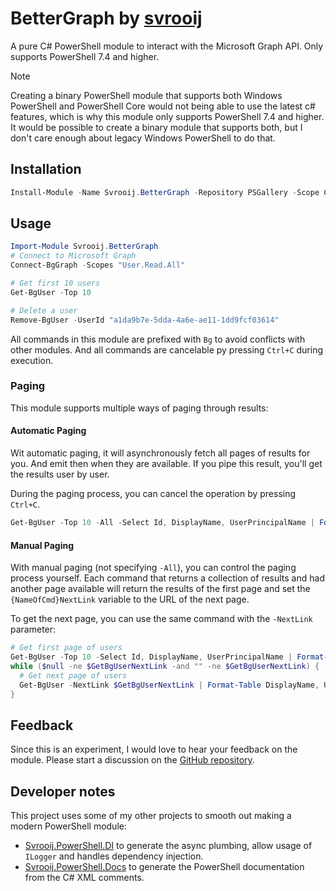 # BetterGraph by [svrooij](https://github.com/svrooij)

A pure C# PowerShell module to interact with the Microsoft Graph API.
Only supports PowerShell 7.4 and higher.

> [!NOTE]
> Creating a binary PowerShell module that supports both Windows PowerShell and PowerShell Core would not being able to use the latest c# features, which is why this module only supports PowerShell 7.4 and higher.
> It would be possible to create a binary module that supports both, but I don't care enough about legacy Windows PowerShell to do that.

## Installation

```powershell
Install-Module -Name Svrooij.BetterGraph -Repository PSGallery -Scope CurrentUser
```

## Usage

```powershell
Import-Module Svrooij.BetterGraph
# Connect to Microsoft Graph
Connect-BgGraph -Scopes "User.Read.All"

# Get first 10 users
Get-BgUser -Top 10

# Delete a user
Remove-BgUser -UserId "a1da9b7e-5dda-4a6e-ae11-1dd9fcf03614"
```

All commands in this module are prefixed with `Bg` to avoid conflicts with other modules. And all commands are cancelable py pressing `Ctrl+C` during execution.

### Paging

This module supports multiple ways of paging through results:

#### Automatic Paging

Wit automatic paging, it will asynchronously fetch all pages of results for you. And emit then when they are available.
If you pipe this result, you'll get the results user by user.

During the paging process, you can cancel the operation by pressing `Ctrl+C`.

```powershell
Get-BgUser -Top 10 -All -Select Id, DisplayName, UserPrincipalName | Format-Table DisplayName, UserPrincipalName
```

#### Manual Paging

With manual paging (not specifying `-All`), you can control the paging process yourself.
Each command that returns a collection of results and had another page available will return the results of the first page and set the `{NameOfCmd}NextLink` variable to the URL of the next page.

To get the next page, you can use the same command with the `-NextLink` parameter:

```powershell
# Get first page of users
Get-BgUser -Top 10 -Select Id, DisplayName, UserPrincipalName | Format-Table DisplayName, UserPrincipalName
while ($null -ne $GetBgUserNextLink -and "" -ne $GetBgUserNextLink) {
  # Get next page of users
  Get-BgUser -NextLink $GetBgUserNextLink | Format-Table DisplayName, UserPrincipalName
}
```

## Feedback

Since this is an experiment, I would love to hear your feedback on the module. Please start a discussion on the [GitHub repository](https://github.com/svrooij/BetterGraph-PowerShell/discussions).

## Developer notes

This project uses some of my other projects to smooth out making a modern PowerShell module:

- [Svrooij.PowerShell.DI](https://www.nuget.org/packages/SvRooij.PowerShell.DI#readme-body-tab) to generate the async plumbing, allow usage of `ILogger` and handles dependency injection.
- [Svrooij.PowerShell.Docs](https://www.nuget.org/packages/SvRooij.PowerShell.Docs#readme-body-tab) to generate the PowerShell documentation from the C# XML comments.
